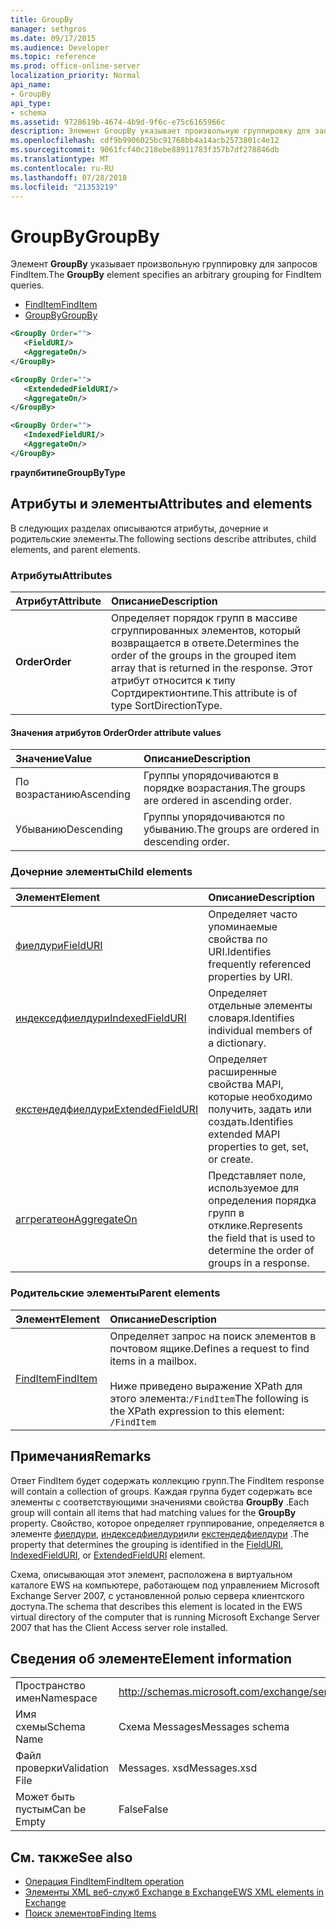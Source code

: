 ```yaml
---
title: GroupBy
manager: sethgros
ms.date: 09/17/2015
ms.audience: Developer
ms.topic: reference
ms.prod: office-online-server
localization_priority: Normal
api_name:
- GroupBy
api_type:
- schema
ms.assetid: 9728619b-4674-4b9d-9f6c-e75c6165966c
description: Элемент GroupBy указывает произвольную группировку для запросов FindItem.
ms.openlocfilehash: cdf9b9906025bc91768bb4a14acb2573801c4e12
ms.sourcegitcommit: 9061fcf40c218ebe88911783f357b7df278846db
ms.translationtype: MT
ms.contentlocale: ru-RU
ms.lasthandoff: 07/28/2018
ms.locfileid: "21353219"
---
```

# <a name="groupby"></a><span data-ttu-id="ada67-103">GroupBy</span><span class="sxs-lookup"><span data-stu-id="ada67-103">GroupBy</span></span>

<span data-ttu-id="ada67-104">Элемент **GroupBy** указывает произвольную группировку для запросов FindItem.</span><span class="sxs-lookup"><span data-stu-id="ada67-104">The **GroupBy** element specifies an arbitrary grouping for FindItem queries.</span></span> 
  
- [<span data-ttu-id="ada67-105">FindItem</span><span class="sxs-lookup"><span data-stu-id="ada67-105">FindItem</span></span>](finditem.md)
- [<span data-ttu-id="ada67-106">GroupBy</span><span class="sxs-lookup"><span data-stu-id="ada67-106">GroupBy</span></span>](groupby.md)
  
```xml
<GroupBy Order="">
   <FieldURI/>
   <AggregateOn/>
</GroupBy>
```

```xml
<GroupBy Order="">
   <ExtendededFieldURI/>
   <AggregateOn/>
</GroupBy>
```

```xml
<GroupBy Order="">
   <IndexedFieldURI/>
   <AggregateOn/>
</GroupBy>
```

<span data-ttu-id="ada67-107">**граупбитипе**</span><span class="sxs-lookup"><span data-stu-id="ada67-107">**GroupByType**</span></span>

## <a name="attributes-and-elements"></a><span data-ttu-id="ada67-108">Атрибуты и элементы</span><span class="sxs-lookup"><span data-stu-id="ada67-108">Attributes and elements</span></span>

<span data-ttu-id="ada67-109">В следующих разделах описываются атрибуты, дочерние и родительские элементы.</span><span class="sxs-lookup"><span data-stu-id="ada67-109">The following sections describe attributes, child elements, and parent elements.</span></span>
  
### <a name="attributes"></a><span data-ttu-id="ada67-110">Атрибуты</span><span class="sxs-lookup"><span data-stu-id="ada67-110">Attributes</span></span>

|<span data-ttu-id="ada67-111">**Атрибут**</span><span class="sxs-lookup"><span data-stu-id="ada67-111">**Attribute**</span></span>|<span data-ttu-id="ada67-112">**Описание**</span><span class="sxs-lookup"><span data-stu-id="ada67-112">**Description**</span></span>|
|:-----|:-----|
|<span data-ttu-id="ada67-113">**Order**</span><span class="sxs-lookup"><span data-stu-id="ada67-113">**Order**</span></span> <br/> | <span data-ttu-id="ada67-114">Определяет порядок групп в массиве сгруппированных элементов, который возвращается в ответе.</span><span class="sxs-lookup"><span data-stu-id="ada67-114">Determines the order of the groups in the grouped item array that is returned in the response.</span></span> <span data-ttu-id="ada67-115">Этот атрибут относится к типу Сортдиректионтипе.</span><span class="sxs-lookup"><span data-stu-id="ada67-115">This attribute is of type SortDirectionType.</span></span>  <br/> |
   
#### <a name="order-attribute-values"></a><span data-ttu-id="ada67-116">Значения атрибутов Order</span><span class="sxs-lookup"><span data-stu-id="ada67-116">Order attribute values</span></span>

|<span data-ttu-id="ada67-117">**Значение**</span><span class="sxs-lookup"><span data-stu-id="ada67-117">**Value**</span></span>|<span data-ttu-id="ada67-118">**Описание**</span><span class="sxs-lookup"><span data-stu-id="ada67-118">**Description**</span></span>|
|:-----|:-----|
|<span data-ttu-id="ada67-119">По возрастанию</span><span class="sxs-lookup"><span data-stu-id="ada67-119">Ascending</span></span>  <br/> |<span data-ttu-id="ada67-120">Группы упорядочиваются в порядке возрастания.</span><span class="sxs-lookup"><span data-stu-id="ada67-120">The groups are ordered in ascending order.</span></span>  <br/> |
|<span data-ttu-id="ada67-121">Убыванию</span><span class="sxs-lookup"><span data-stu-id="ada67-121">Descending</span></span>  <br/> |<span data-ttu-id="ada67-122">Группы упорядочиваются по убыванию.</span><span class="sxs-lookup"><span data-stu-id="ada67-122">The groups are ordered in descending order.</span></span>  <br/> |
   
### <a name="child-elements"></a><span data-ttu-id="ada67-123">Дочерние элементы</span><span class="sxs-lookup"><span data-stu-id="ada67-123">Child elements</span></span>

|<span data-ttu-id="ada67-124">**Элемент**</span><span class="sxs-lookup"><span data-stu-id="ada67-124">**Element**</span></span>|<span data-ttu-id="ada67-125">**Описание**</span><span class="sxs-lookup"><span data-stu-id="ada67-125">**Description**</span></span>|
|:-----|:-----|
|[<span data-ttu-id="ada67-126">фиелдури</span><span class="sxs-lookup"><span data-stu-id="ada67-126">FieldURI</span></span>](fielduri.md) <br/> |<span data-ttu-id="ada67-127">Определяет часто упоминаемые свойства по URI.</span><span class="sxs-lookup"><span data-stu-id="ada67-127">Identifies frequently referenced properties by URI.</span></span>  <br/> |
|[<span data-ttu-id="ada67-128">индекседфиелдури</span><span class="sxs-lookup"><span data-stu-id="ada67-128">IndexedFieldURI</span></span>](indexedfielduri.md) <br/> |<span data-ttu-id="ada67-129">Определяет отдельные элементы словаря.</span><span class="sxs-lookup"><span data-stu-id="ada67-129">Identifies individual members of a dictionary.</span></span>  <br/> |
|[<span data-ttu-id="ada67-130">екстендедфиелдури</span><span class="sxs-lookup"><span data-stu-id="ada67-130">ExtendedFieldURI</span></span>](extendedfielduri.md) <br/> |<span data-ttu-id="ada67-131">Определяет расширенные свойства MAPI, которые необходимо получить, задать или создать.</span><span class="sxs-lookup"><span data-stu-id="ada67-131">Identifies extended MAPI properties to get, set, or create.</span></span>  <br/> |
|[<span data-ttu-id="ada67-132">аггрегатеон</span><span class="sxs-lookup"><span data-stu-id="ada67-132">AggregateOn</span></span>](aggregateon.md) <br/> |<span data-ttu-id="ada67-133">Представляет поле, используемое для определения порядка групп в отклике.</span><span class="sxs-lookup"><span data-stu-id="ada67-133">Represents the field that is used to determine the order of groups in a response.</span></span>  <br/> |
   
### <a name="parent-elements"></a><span data-ttu-id="ada67-134">Родительские элементы</span><span class="sxs-lookup"><span data-stu-id="ada67-134">Parent elements</span></span>

|<span data-ttu-id="ada67-135">**Элемент**</span><span class="sxs-lookup"><span data-stu-id="ada67-135">**Element**</span></span>|<span data-ttu-id="ada67-136">**Описание**</span><span class="sxs-lookup"><span data-stu-id="ada67-136">**Description**</span></span>|
|:-----|:-----|
|[<span data-ttu-id="ada67-137">FindItem</span><span class="sxs-lookup"><span data-stu-id="ada67-137">FindItem</span></span>](finditem.md) <br/> |<span data-ttu-id="ada67-138">Определяет запрос на поиск элементов в почтовом ящике.</span><span class="sxs-lookup"><span data-stu-id="ada67-138">Defines a request to find items in a mailbox.</span></span>  <br/><br/> <span data-ttu-id="ada67-139">Ниже приведено выражение XPath для этого элемента:`/FindItem`</span><span class="sxs-lookup"><span data-stu-id="ada67-139">The following is the XPath expression to this element:  `/FindItem`</span></span> <br/> |
   
## <a name="remarks"></a><span data-ttu-id="ada67-140">Примечания</span><span class="sxs-lookup"><span data-stu-id="ada67-140">Remarks</span></span>

<span data-ttu-id="ada67-141">Ответ FindItem будет содержать коллекцию групп.</span><span class="sxs-lookup"><span data-stu-id="ada67-141">The FindItem response will contain a collection of groups.</span></span> <span data-ttu-id="ada67-142">Каждая группа будет содержать все элементы с соответствующими значениями свойства **GroupBy** .</span><span class="sxs-lookup"><span data-stu-id="ada67-142">Each group will contain all items that had matching values for the **GroupBy** property.</span></span> <span data-ttu-id="ada67-143">Свойство, которое определяет группирование, определяется в элементе [фиелдури](fielduri.md), [индекседфиелдури](indexedfielduri.md)или [екстендедфиелдури](extendedfielduri.md) .</span><span class="sxs-lookup"><span data-stu-id="ada67-143">The property that determines the grouping is identified in the [FieldURI](fielduri.md), [IndexedFieldURI](indexedfielduri.md), or [ExtendedFieldURI](extendedfielduri.md) element.</span></span> 
  
<span data-ttu-id="ada67-144">Схема, описывающая этот элемент, расположена в виртуальном каталоге EWS на компьютере, работающем под управлением Microsoft Exchange Server 2007, с установленной ролью сервера клиентского доступа.</span><span class="sxs-lookup"><span data-stu-id="ada67-144">The schema that describes this element is located in the EWS virtual directory of the computer that is running Microsoft Exchange Server 2007 that has the Client Access server role installed.</span></span>
  
## <a name="element-information"></a><span data-ttu-id="ada67-145">Сведения об элементе</span><span class="sxs-lookup"><span data-stu-id="ada67-145">Element information</span></span>

|||
|:-----|:-----|
|<span data-ttu-id="ada67-146">Пространство имен</span><span class="sxs-lookup"><span data-stu-id="ada67-146">Namespace</span></span>  <br/> |http://schemas.microsoft.com/exchange/services/2006/messages  <br/> |
|<span data-ttu-id="ada67-147">Имя схемы</span><span class="sxs-lookup"><span data-stu-id="ada67-147">Schema Name</span></span>  <br/> |<span data-ttu-id="ada67-148">Схема Messages</span><span class="sxs-lookup"><span data-stu-id="ada67-148">Messages schema</span></span>  <br/> |
|<span data-ttu-id="ada67-149">Файл проверки</span><span class="sxs-lookup"><span data-stu-id="ada67-149">Validation File</span></span>  <br/> |<span data-ttu-id="ada67-150">Messages. xsd</span><span class="sxs-lookup"><span data-stu-id="ada67-150">Messages.xsd</span></span>  <br/> |
|<span data-ttu-id="ada67-151">Может быть пустым</span><span class="sxs-lookup"><span data-stu-id="ada67-151">Can be Empty</span></span>  <br/> |<span data-ttu-id="ada67-152">False</span><span class="sxs-lookup"><span data-stu-id="ada67-152">False</span></span>  <br/> |
   
## <a name="see-also"></a><span data-ttu-id="ada67-153">См. также</span><span class="sxs-lookup"><span data-stu-id="ada67-153">See also</span></span>

- [<span data-ttu-id="ada67-154">Операция FindItem</span><span class="sxs-lookup"><span data-stu-id="ada67-154">FindItem operation</span></span>](finditem-operation.md)
- [<span data-ttu-id="ada67-155">Элементы XML веб-служб Exchange в Exchange</span><span class="sxs-lookup"><span data-stu-id="ada67-155">EWS XML elements in Exchange</span></span>](ews-xml-elements-in-exchange.md)
- [<span data-ttu-id="ada67-156">Поиск элементов</span><span class="sxs-lookup"><span data-stu-id="ada67-156">Finding Items</span></span>](http://msdn.microsoft.com/library/63af1f9c-464b-4fca-9ae3-3d60f24ca93c%28Office.15%29.aspx)

